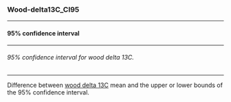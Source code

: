 ### Wood-delta13C_CI95



------
#### 95% confidence interval



------
###### 95% confidence interval for wood delta 13C.



------
Difference between [wood delta 13C](./Wood-delta13C.md) mean and the upper or lower bounds of the 95% confidence interval.